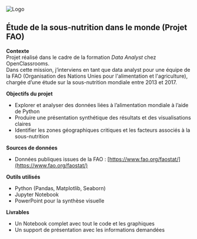 ![Logo](https://user.oc-static.com/upload/2023/07/18/16896819217435_image7.png)
## Étude de la sous-nutrition dans le monde (Projet FAO)

**Contexte**  
Projet réalisé dans le cadre de la formation *Data Analyst* chez OpenClassrooms.  
Dans cette mission, j’interviens en tant que data analyst pour une équipe de la FAO (Organisation des Nations Unies pour l'alimentation et l'agriculture), chargée d’une étude sur la sous-nutrition mondiale entre 2013 et 2017.

**Objectifs du projet**  
- Explorer et analyser des données liées à l’alimentation mondiale à l’aide de Python  
- Produire une présentation synthétique des résultats et des visualisations claires  
- Identifier les zones géographiques critiques et les facteurs associés à la sous-nutrition

**Sources de données**  
- Données publiques issues de la FAO : [https://www.fao.org/faostat/](https://www.fao.org/faostat/)

**Outils utilisés**  
- Python (Pandas, Matplotlib, Seaborn)  
- Jupyter Notebook  
- PowerPoint pour la synthèse visuelle

**Livrables**  
- Un Notebook complet avec tout le code et les graphiques  
- Un support de présentation avec les informations demandées
